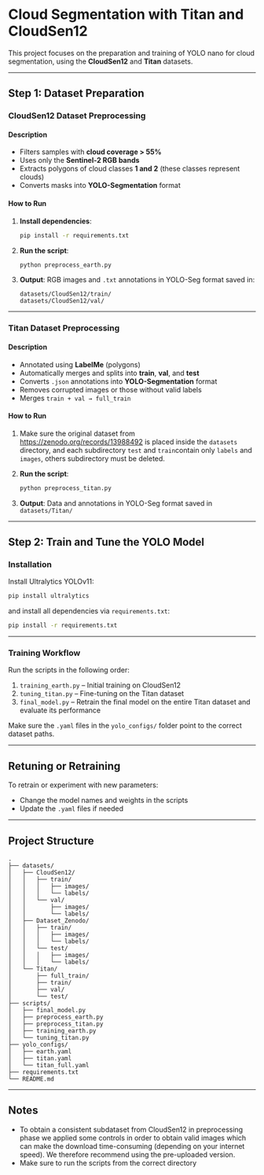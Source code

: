 
# Cloud Segmentation with Titan and CloudSen12

This project focuses on the preparation and training of YOLO nano for cloud segmentation, using the **CloudSen12** and **Titan** datasets.

---

## Step 1: Dataset Preparation

### CloudSen12 Dataset Preprocessing

#### Description

- Filters samples with **cloud coverage > 55%**
- Uses only the **Sentinel-2 RGB bands**
- Extracts polygons of cloud classes **1 and 2** (these classes represent clouds)
- Converts masks into **YOLO-Segmentation** format

#### How to Run

1. **Install dependencies**:
   ```bash
   pip install -r requirements.txt
   ```

2. **Run the script**:
   ```bash
   python preprocess_earth.py
   ```

3. **Output**:
   RGB images and `.txt` annotations in YOLO-Seg format saved in:
   ```
   datasets/CloudSen12/train/
   datasets/CloudSen12/val/
   ```

---

### Titan Dataset Preprocessing

#### Description

- Annotated using **LabelMe** (polygons)
- Automatically merges and splits into **train**, **val**, and **test**
- Converts `.json` annotations into **YOLO-Segmentation** format
- Removes corrupted images or those without valid labels
- Merges `train + val → full_train`

#### How to Run

1. Make sure the original dataset from https://zenodo.org/records/13988492 is placed inside the `datasets` directory, and each subdirectory `test` and `train`contain
only `labels` and `images`, others subdirectory must be deleted.

2. **Run the script**:
   ```bash
   python preprocess_titan.py
   ```

3. **Output**:
   Data and annotations in YOLO-Seg format saved in `datasets/Titan/`

---

## Step 2: Train and Tune the YOLO Model

### Installation

Install Ultralytics YOLOv11:
```bash
pip install ultralytics
```

and install all dependencies via `requirements.txt`:
```bash
pip install -r requirements.txt
```

---

### Training Workflow

Run the scripts in the following order:

1. `training_earth.py` – Initial training on CloudSen12
2. `tuning_titan.py` – Fine-tuning on the Titan dataset
3. `final_model.py` – Retrain the final model on the entire Titan dataset and evaluate its performance

Make sure the `.yaml` files in the `yolo_configs/` folder point to the correct dataset paths.

---

## Retuning or Retraining

To retrain or experiment with new parameters:

- Change the model names and weights in the scripts
- Update the `.yaml` files if needed

---

## Project Structure

```
.
├── datasets/
│   ├── CloudSen12/
│   │   ├── train/
│   │   │   ├── images/
│   │   │   └── labels/
│   │   └── val/
│   │       ├── images/
│   │       └── labels/
│   ├── Dataset_Zenodo/
│   │   ├── train/
│   │   │   ├── images/
│   │   │   └── labels/
│   │   └── test/
│   │   │   ├── images/
│   │   │   └── labels/
│   └── Titan/
│       ├── full_train/
│       ├── train/
│       ├── val/
│       └── test/
├── scripts/
│   ├── final_model.py
│   ├── preprocess_earth.py
│   ├── preprocess_titan.py
│   ├── training_earth.py
│   └── tuning_titan.py
├── yolo_configs/
│   ├── earth.yaml
│   ├── titan.yaml
│   └── titan_full.yaml
├── requirements.txt
└── README.md
```

---

## Notes
- To obtain a consistent subdataset from CloudSen12 in preprocessing phase we applied some controls in order to obtain valid images
which can make the download time-consuming (depending on your internet speed). We therefore recommend using the pre-uploaded version.
- Make sure to run the scripts from the correct directory

